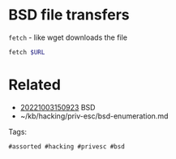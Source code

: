 # BSD file transfers
`fetch` - like wget
downloads the file
```bash
fetch $URL
```

# Related

- [20221003150923](/zet/20221003150923/README.md) BSD
- ~/kb/hacking/priv-esc/bsd-enumeration.md

Tags:

    #assorted #hacking #privesc #bsd
